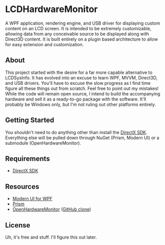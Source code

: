 # LCDHardwareMonitor
A WPF application, rendering engine, and USB driver for displaying custom content on an LCD screen. It is intended to be extremely customizable, allowing data from any conceivable source to be displayed along with Direct3D content. It is built entirely on a plugin based architecture to allow for easy extension and customization.

## About
This project started with the desire for a far more capable alternative to LCDSysInfo. It has evolved into an excuse to learn WPF, MVVM, Direct3D, and USB drivers. You'll have to excuse the slow progress as I find time figure all these things out from scratch. Feel free to point out my mistakes! While the code will remain open source, I intend to build the accompanying hardware and sell it as a ready-to-go package with the software. It'll probably be Windows only, but I'm not ruling out other platforms entirely.

## Getting Started
You shouldn't need to do anything other than install the [DirectX SDK](https://www.microsoft.com/en-us/download/details.aspx?id=6812). Everything else will be pulled down through NuGet (Prism, Modern UI) or a submodule (OpenHardwareMonitor).

## Requirements
* [DirectX SDK](https://www.microsoft.com/en-us/download/details.aspx?id=6812)

## Resources
* [Modern UI for WPF](https://github.com/firstfloorsoftware/mui)
* [Prism](https://msdn.microsoft.com/en-us/library/gg406140.aspx)
* [OpenHardwareMonitor](http://openhardwaremonitor.org/) ([GitHub clone](https://github.com/Sycobob/OpenHardwareMonitor))

## License
Uh, it's free and stuff. I'll figure this out later.
